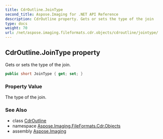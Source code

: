 ```yaml
---
title: CdrOutline.JoinType
second_title: Aspose.Imaging for .NET API Reference
description: CdrOutline property. Gets or sets the type of the join
type: docs
weight: 70
url: /net/aspose.imaging.fileformats.cdr.objects/cdroutline/jointype/
---
```

## CdrOutline.JoinType property

Gets or sets the type of the join.

```csharp
public short JoinType { get; set; }
```

### Property Value

The type of the join.

### See Also

* class [CdrOutline](../)
* namespace [Aspose.Imaging.FileFormats.Cdr.Objects](../../cdroutline/)
* assembly [Aspose.Imaging](../../../)


